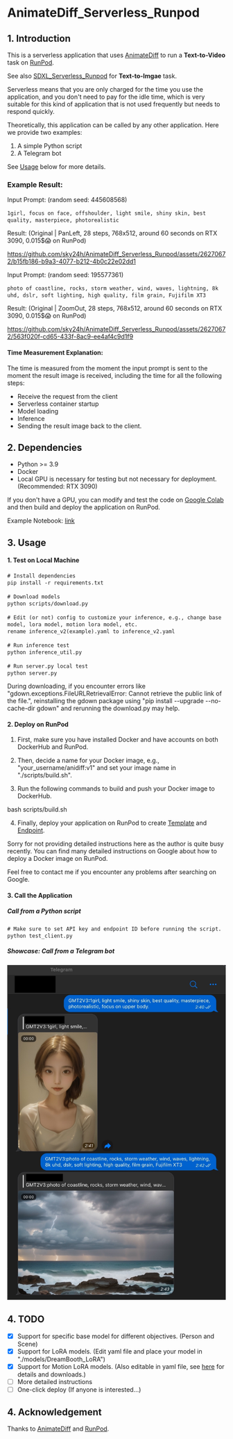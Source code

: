# AnimateDiff_Serverless_Runpod

## 1. Introduction
This is a serverless application that uses [AnimateDiff](https://animatediff.github.io/) to run a **Text-to-Video** task on [RunPod](https://www.runpod.io/).

See also [SDXL_Serverless_Runpod](https://github.com/sky24h/SDXL_Serverless_Runpod) for **Text-to-Imgae** task.

Serverless means that you are only charged for the time you use the application, and you don't need to pay for the idle time, which is very suitable for this kind of application that is not used frequently but needs to respond quickly.

Theoretically, this application can be called by any other application. Here we provide two examples:
1. A simple Python script
2. A Telegram bot

See [Usage](#Usage) below for more details.

### Example Result:
Input Prompt:
(random seed: 445608568)
```
1girl, focus on face, offshoulder, light smile, shiny skin, best quality, masterpiece, photorealistic
```

Result:
(Original | PanLeft, 28 steps, 768x512, around 60 seconds on RTX 3090, 0.015$😱 on RunPod)


https://github.com/sky24h/AnimateDiff_Serverless_Runpod/assets/26270672/b15fb186-b9a3-4077-b212-4b0c22e02dd1




Input Prompt:
(random seed: 195577361)
```
photo of coastline, rocks, storm weather, wind, waves, lightning, 8k uhd, dslr, soft lighting, high quality, film grain, Fujifilm XT3
```

Result:
(Original | ZoomOut, 28 steps, 768x512, around 60 seconds on RTX 3090, 0.015$😱 on RunPod)


https://github.com/sky24h/AnimateDiff_Serverless_Runpod/assets/26270672/563f020f-cd65-433f-8ac9-ee4af4c9d1f9




#### Time Measurement Explanation:
The time is measured from the moment the input prompt is sent to the moment the result image is received, including the time for all the following steps:
- Receive the request from the client
- Serverless container startup
- Model loading
- Inference
- Sending the result image back to the client.

## 2. Dependencies
- Python >= 3.9
- Docker
- Local GPU is necessary for testing but not necessary for deployment. (Recommended: RTX 3090)

If you don't have a GPU, you can modify and test the code on [Google Colab](https://colab.research.google.com/) and then build and deploy the application on RunPod.

Example Notebook: [link](https://colab.research.google.com/drive/1Gd6uuiItbIFjVPFNyJQhEEEL9khdAyY7?usp=sharing)

<a id="Usage"></a>
## 3. Usage
#### 1. Test on Local Machine
```
# Install dependencies
pip install -r requirements.txt

# Download models
python scripts/download.py

# Edit (or not) config to customize your inference, e.g., change base model, lora model, motion lora model, etc.
rename inference_v2(example).yaml to inference_v2.yaml

# Run inference test
python inference_util.py

# Run server.py local test
python server.py
```

During downloading, if you encounter errors like "gdown.exceptions.FileURLRetrievalError: Cannot retrieve the public link of the file.", 
reinstalling the gdown package using "pip install --upgrade --no-cache-dir gdown" and rerunning the download.py may help.


#### 2. Deploy on RunPod
1. First, make sure you have installed Docker and have accounts on both DockerHub and RunPod.

2. Then, decide a name for your Docker image, e.g., "your_username/anidiff:v1" and set your image name in "./scripts/build.sh".

3. Run the following commands to build and push your Docker image to DockerHub.

bash scripts/build.sh


4. Finally, deploy your application on RunPod to create [Template](https://docs.runpod.io/docs/template-creation) and [Endpoint](https://docs.runpod.io/docs/autoscaling).

Sorry for not providing detailed instructions here as the author is quite busy recently. You can find many detailed instructions on Google about how to deploy a Docker image on RunPod.

Feel free to contact me if you encounter any problems after searching on Google.

#### 3. Call the Application
##### Call from a Python script
```
# Make sure to set API key and endpoint ID before running the script.
python test_client.py
```

##### Showcase: Call from a Telegram bot
![Example Result](./assets/telegram_bot_example.jpg)

## 4. TODO
- [x] Support for specific base model for different objectives. (Person and Scene)
- [x] Support for LoRA models. (Edit yaml file and place your model in "./models/DreamBooth_LoRA")
- [x] Support for Motion LoRA models. (Also editable in yaml file, see [here](https://github.com/guoyww/AnimateDiff#features) for details and downloads.)
- [ ] More detailed instructions
- [ ] One-click deploy (If anyone is interested...)

## 4. Acknowledgement
Thanks to [AnimateDiff](https://animatediff.github.io/) and [RunPod](https://www.runpod.io/).
